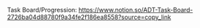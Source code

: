 Task Board/Progression:
https://www.notion.so/ADT-Task-Board-2726ba04d88780f9a34fe2f186ea8558?source=copy_link
